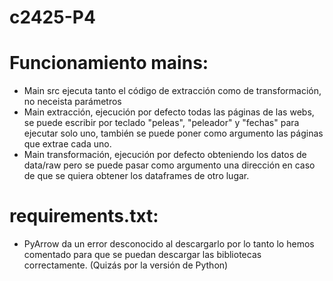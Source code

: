 # c2425-P4


# Funcionamiento mains:
  - Main src ejecuta tanto el código de extracción como de transformación, no neceista parámetros
  - Main extracción, ejecución por defecto todas las páginas de las webs, se puede escribir por teclado "peleas", "peleador" y "fechas" para ejecutar solo uno, también se puede poner como argumento las páginas que extrae cada   uno.
  - Main transformación, ejecución por defecto obteniendo los datos de data/raw pero se puede pasar como argumento una dirección en caso de que se quiera obtener los dataframes de otro lugar.
# requirements.txt:
  - PyArrow da un error desconocido al descargarlo por lo tanto lo hemos comentado para que se puedan descargar las bibliotecas correctamente. (Quizás por la versión de Python)
